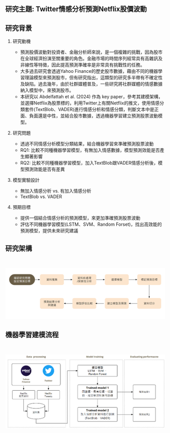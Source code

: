 
## 研究主題: Twitter情感分析預測Netflix股價波動

## 研究背景

1. 研究動機
   - 預測股價波動對投資者、金融分析師來說，是一個複雜的挑戰，因為股市在全球經濟扮演至關重要的角色。金融市場的時間序列經常具有高雜訊及非線性等特徵，因此提高預測準確率是非常具有挑戰性的任務。
   - 大多過去研究會透過Yahoo Finance的歷史股市數據，藉由不同的機器學習理論模型來預測股市，但有研究指出，這類型的研究多半帶有不確定性及缺陷。過去幾年，由於社群媒體普及，一些研究將社群媒體的情感數據納入模型中，來預測股市。
   - 本研究以 Abdelfattah et al. (2024) 作為 key paper，參考其建模架構，並選擇Netflix為股票標的，利用Twitter上有關Netflix的推文，使用情感分類套件(TextBlob、VADER)進行情感分析和情感分類，判斷文本中是正面、負面還是中性，並結合股市數據，透過機器學習建立預測股票波動模型。

2. 研究問題
   - 透過不同情感分析模型分類結果，結合機器學習來準確預測股票波動
   - RQ1: 比較不同種機器學習模型，有無加入情感數據，模型預測效能是否產生顯著影響
   - RQ2: 比較不同種機器學習模型，加入TextBlob跟VADER情感分析後，模型預測效能是否有差異

3. 模型實驗設計
   - 無加入情感分析 vs. 有加入情感分析
   - TextBlob vs. VADER
  
4. 預期目標
   - 提供一個結合情感分析的預測模型，來更加準確預測股票波動
   - 評估不同機器學習模型(LSTM、SVM、Random Forset)，找出高效能的預測模型，提供未來研究建議

## 研究架構
<br><center> ![image](/ML-Twitter情緒分析預測Netflix股價波動/images/Project_%20structure.PNG)</center>

## 機器學習建模流程
<br><center> ![image](/ML-Twitter情緒分析預測Netflix股價波動/images/Building_model.PNG)</center>




   
